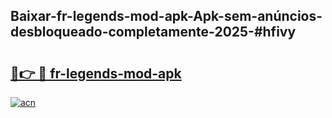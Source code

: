 ## Baixar-fr-legends-mod-apk-Apk-sem-anúncios-desbloqueado-completamente-2025-#hfivy

# <h2><a href="https://ainizakaria.my?title=fr-legends-mod-apk&ref=20M">🔗👉 🔴 fr-legends-mod-apk</a></h2>

[![acn](https://github.com/user-attachments/assets/0f9c940e-d8b0-45ae-aac7-cd30a18b3e1c)](https://ainizakaria.my?title=fr-legends-mod-apk&ref=20M)

